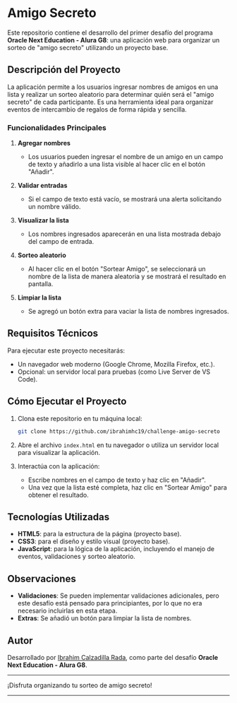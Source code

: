 # Amigo Secreto

Este repositorio contiene el desarrollo del primer desafío del programa **Oracle Next Education - Alura G8**: una aplicación web para organizar un sorteo de "amigo secreto" utilizando un proyecto base.

## Descripción del Proyecto

La aplicación permite a los usuarios ingresar nombres de amigos en una lista y realizar un sorteo aleatorio para determinar quién será el "amigo secreto" de cada participante. Es una herramienta ideal para organizar eventos de intercambio de regalos de forma rápida y sencilla.

### Funcionalidades Principales

1. **Agregar nombres**  
   - Los usuarios pueden ingresar el nombre de un amigo en un campo de texto y añadirlo a una lista visible al hacer clic en el botón "Añadir".

2. **Validar entradas**  
   - Si el campo de texto está vacío, se mostrará una alerta solicitando un nombre válido.

3. **Visualizar la lista**  
   - Los nombres ingresados aparecerán en una lista mostrada debajo del campo de entrada.

4. **Sorteo aleatorio**  
   - Al hacer clic en el botón "Sortear Amigo", se seleccionará un nombre de la lista de manera aleatoria y se mostrará el resultado en pantalla.

5. **Limpiar la lista**  
   - Se agregó un botón extra para vaciar la lista de nombres ingresados.

## Requisitos Técnicos

Para ejecutar este proyecto necesitarás:

- Un navegador web moderno (Google Chrome, Mozilla Firefox, etc.).
- Opcional: un servidor local para pruebas (como Live Server de VS Code).

## Cómo Ejecutar el Proyecto

1. Clona este repositorio en tu máquina local:  
   ```bash
   git clone https://github.com/ibrahimhc19/challenge-amigo-secreto
   ```

2. Abre el archivo `index.html` en tu navegador o utiliza un servidor local para visualizar la aplicación.

3. Interactúa con la aplicación:  
   - Escribe nombres en el campo de texto y haz clic en "Añadir".  
   - Una vez que la lista esté completa, haz clic en "Sortear Amigo" para obtener el resultado.

## Tecnologías Utilizadas

- **HTML5**: para la estructura de la página (proyecto base).  
- **CSS3**: para el diseño y estilo visual (proyecto base).  
- **JavaScript**: para la lógica de la aplicación, incluyendo el manejo de eventos, validaciones y sorteo aleatorio.

## Observaciones

- **Validaciones**: Se pueden implementar validaciones adicionales, pero este desafío está pensado para principiantes, por lo que no era necesario incluirlas en esta etapa.  
- **Extras**: Se añadió un botón para limpiar la lista de nombres.

## Autor

Desarrollado por [Ibrahim Calzadilla Rada](https://github.com/ibrahimhc19), como parte del desafío **Oracle Next Education - Alura G8**.

---

¡Disfruta organizando tu sorteo de amigo secreto!

--- 